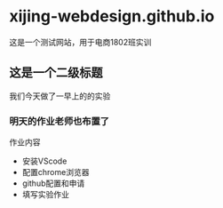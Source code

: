 # xijing-webdesign.github.io

这是一个测试网站，用于电商1802班实训

## 这是一个二级标题

我们今天做了一早上的的实验

### 明天的作业老师也布置了

作业内容
- 安装VScode
- 配置chrome浏览器
- github配置和申请
- 填写实验作业
